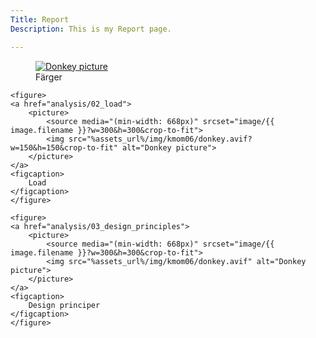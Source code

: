 ```yaml
---
Title: Report
Description: This is my Report page.

---
```


<div class="gallerypage gallery">
    <figure>
    <a href="analysis/01_colors">    
        <picture>
            <source media="(min-width: 668px)" srcset="image/{{ image.filename }}?w=300&h=300&crop-to-fit">
            <img src="%assets_url%/img/kmom06/donkey.avif?w=150&h=150&crop-to-fit" alt="Donkey picture">
        </picture>
    </a>
    <figcaption>
        Färger
    </figcaption>
    </figure>

    <figure>
    <a href="analysis/02_load">    
        <picture>
            <source media="(min-width: 668px)" srcset="image/{{ image.filename }}?w=300&h=300&crop-to-fit">
            <img src="%assets_url%/img/kmom06/donkey.avif?w=150&h=150&crop-to-fit" alt="Donkey picture">
        </picture>
    </a>
    <figcaption>
        Load
    </figcaption>
    </figure>

    <figure>
    <a href="analysis/03_design_principles">    
        <picture>
            <source media="(min-width: 668px)" srcset="image/{{ image.filename }}?w=300&h=300&crop-to-fit">
            <img src="%assets_url%/img/kmom06/donkey.avif" alt="Donkey picture">
        </picture>
    </a>
    <figcaption>
        Design principer
    </figcaption>
    </figure>
</div>
